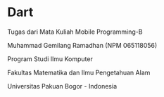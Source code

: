 # Dart
Tugas dari Mata Kuliah Mobile Programming-B

Muhammad Gemilang Ramadhan (NPM 065118056)

Program Studi Ilmu Komputer

Fakultas Matematika dan Ilmu Pengetahuan Alam

Universitas Pakuan Bogor - Indonesia
